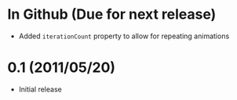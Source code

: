 # In Github (Due for next release)
- Added `iterationCount` property to allow for repeating animations

# 0.1 (2011/05/20)
- Initial release